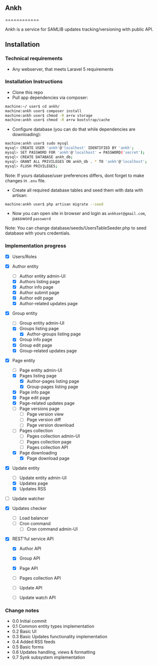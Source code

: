 ## Ankh
============

Ankh is a service for SAMLIB updates tracking/versioning with public API.

Installation
----------------

### Technical requirements

- Any webserver, that meets Laravel 5 requirements


### Installation Instructions

- Clone this repo
- Pull app dependencies via composer:
```bash
machine:~/ user$ cd ankh/
machine:ankh user$ composer install
machine:ankh user$ chmod -R a+rw storage
machine:ankh user$ chmod -R a+rw bootstrap/cache
```
- Configure database (you can do that while dependencies are downloading):
```bash
machine:ankh user$ sudo mysql
mysql> CREATE USER 'ankh'@'localhost' IDENTIFIED BY 'ankh';
mysql> SET PASSWORD FOR 'ankh'@'localhost' = PASSWORD('secret');
mysql> CREATE DATABASE ankh_db;
mysql> GRANT ALL PRIVILEGES ON ankh_db . * TO 'ankh'@'localhost';
mysql> FLUSH PRIVILEGES;
```
Note: If yours database/user preferences differs, dont forget to make changes in `.env` file.
- Create all required database tables and seed them with data with artisan:
```bash
machine:ankh user$ php artisan migrate --seed
```
- Now you can open site in browser and login as `ankhzet@gmail.com`, password `password`

Note: You can change database/seeds/UsersTableSeeder.php to seed database with yours credentials.

### Implementation progress

- [x] Users/Roles

- [x] Author entity
	- [ ] Author entity admin-UI
	- [x] Authors listing page
	- [x] Author info page
	- [x] Author submit page
	- [x] Author edit page
	- [x] Author-related updates page

- [x] Group entity
	- [ ] Group entity admin-UI
	- [x] Groups listing page
		- [x] Author-groups listing page
	- [x] Group info page
	- [x] Group edit page
	- [x] Group-related updates page

- [x] Page entity
	- [ ] Page entity admin-UI
	- [x] Pages listing page
		- [x] Author-pages listing page
		- [x] Group-pages listing page
	- [x] Page info page
	- [x] Page edit page
	- [x] Page-related updates page
	- [ ] Page versions page
		- [ ] Page version view
		- [ ] Page version diff
		- [ ] Page version download
	- [ ] Pages collection
		- [ ] Pages collection admin-UI
		- [ ] Pages collection page
		- [ ] Pages collection API
	- [x] Page downloading
		- [x] Page download page

- [x] Update entity
	- [ ] Update entity admin-UI
	- [x] Updates page
	- [x] Updates RSS

- [ ] Update watcher

- [x] Updates checker
	- [ ] Load balancer
	- [ ] Cron command
		- [ ] Cron command admin-UI

- [x] REST'ful service API
	- [x] Author API
	- [x] Group API
	- [x] Page API
	- [ ] Pages collection API
	- [ ] Update API
	- [ ] Update watch API


### Change notes

- 0.0 Initial commit
- 0.1 Common entity types implementation
- 0.2 Basic UI
- 0.3 Basic Updates functionality implementation
- 0.4 Added RSS feeds
- 0.5 Basic forms
- 0.6 Updates handling, views & formatting
- 0.7 Synk subsystem implementation
